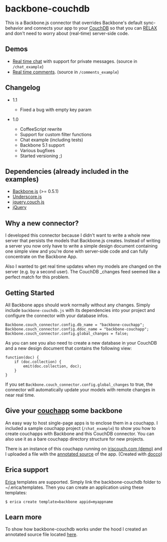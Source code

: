 backbone-couchdb
================

This is a Backbone.js connector that overrides Backbone's default
sync-behavior and connects your app to your
[CouchDB](https://github.com/apache/couchdb) so that you can
[RELAX](http://vimeo.com/11852209) and don't need to worry about
(real-time) server-side code.

Demos
-----
* [Real time chat](http://backbone.iriscouch.com/backbone-couchapp/_design/backbone_example/index.html) with support for private messages. (source in `/chat_example`)
* [Real time comments](http://backbone.iriscouch.com/backbone-couchapp/_design/backbone_couchapp_comments/index.html). (source in `/comments_example`)

Changelog
---------

* 1.1
  * Fixed a bug with empty key param

* 1.0
  * CoffeeScript rewrite
  * Support for custom filter functions
  * Chat example (including tests)
  * Backbone 5.1 support
  * Various bugfixes
  * Started versioning ;)
  
Dependencies (already included in the examples)
------------

* [Backbone.js](https://github.com/documentcloud/backbone) (>= 0.5.1)
* [Underscore.js](https://github.com/documentcloud/underscore)
* [jquery.couch.js](https://github.com/apache/couchdb/blob/trunk/share/www/script/jquery.couch.js)
* [jQuery](http://www.jquery.com/)

Why a new connector?
--------------------

I developed this connector because I didn't want to write a whole new
server that persists the models that Backbone.js creates. Instead of
writing a server you now only have to write a simple design document
containing one simple view and you're done with server-side code and can
fully concentrate on the Backbone App.

Also I wanted to get real time updates when my models are changed on the
server (e.g. by a second user). The CouchDB _changes feed seemed like a
perfect match for this problem.

Getting Started
---------------

All Backbone apps should work normally without any changes. Simply
include `backbone-couchdb.js` with its dependencies into your project
and configure the connector with your database infos.

    Backbone.couch_connector.config.db_name = "backbone-couchapp";
    Backbone.couch_connector.config.ddoc_name = "backbone-couchapp";
    Backbone.couch_connector.config.global_changes = false;
	
As you can see you also need to create a new database in your CouchDB
and a new design document that contains the following view:

    function(doc) {
        if (doc.collection) {
            emit(doc.collection, doc);
        }
    }

If you set `Backbone.couch_connector.config.global_changes` to true, the
connector will automatically update your models with remote changes in
near real time.

Give your [couchapp](https://github.com/couchapp/couchapp) some backbone
------------------------------------------------------------------------

An easy way to host single-page apps is to enclose them in a couchapp. I
included a sample couchapp project (`/chat_example`) to show you how to
create couchapps with Backbone and this CouchDB connector. You can also
use it as a bare couchapp directory structure for new projects.

There is an instance of this couchapp running on [iriscouch.com
(demo)](http://backbone.iriscouch.com/backbone-couchapp/_design/backbone_example/index.html)
and I uploaded a file with the [annotated
source](http://janmonschke.github.com/backbone-couchdb/app.html) of the
app. (Created with [docco](https://github.com/jashkenas/docco))

Erica support
-------------

[Erica](http://github.com/benoitc/erica) templates are supported. Simply
link the backbone-couchdb folder to ~/.erica/templates. Then you can
create an application using these templates:

    $ erica create template=backbone appid=myappname

Learn more
----------

To show how backbone-couchdb works under the hood I created an annotated
source file located
[here](http://janmonschke.github.com/backbone-couchdb/backbone-couchdb.html).

